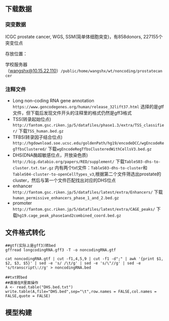 

## 下载数据

### 突变数据

ICGC prostate cancer, WGS, SSM(简单体细胞突变)，有858donors, 227155个突变位点

存放位置：

学校服务器（wangshx@10.15.22.110）```/public/home/wangshx/wt/noncoding/prostatecancer```

### 注释文件

-  Long non-coding RNA gene annotation ```https://www.gencodegenes.org/human/release_32lift37.html``` 选择的是gtf文件，但下载后发现文件开头的注释里的格式仍然是gff3格式
- TSS(转录起始位点) ```http://fantom.gsc.riken.jp/5/datafiles/phase1.3/extra/TSS_classifier/``` 下载```TSS_human.bed.gz```
- TFBS(转录因子结合位点) ```http://hgdownload.soe.ucsc.edu/goldenPath/hg19/encodeDCC/wgEncodeRegTfbsClustered/``` 下载```wgEncodeRegTfbsClusteredWithCellsV3.bed.gz```
- DHS(DNA酶超敏感位点，开放染色质) ```http://big.databio.org/papers/RED/supplement/``` 下载```TableS03-dhs-to-cluster.txt.tar.gz``` 内有两个txt文件：```TableS03-dhs-to-cluster```和```TableS04-cluster-to-openCellTypes_v3```,根据第二个文件筛选出prostate的cluster，然后与第一个文件匹配找出对应的DHS位点
- enhancer ``` http://fantom.gsc.riken.jp/5/datafiles/latest/extra/Enhancers/``` 下载 ```human_permissive_enhancers_phase_1_and_2.bed.gz```
- promoter ```http://fantom.gsc.riken.jp/5/datafiles/latest/extra/CAGE_peaks/``` 下载```hg19.cage_peak_phase1and2combined_coord.bed.gz```

## 文件格式转化

```shell
##gtf(实际上是gff3)转bed
gffread longcodingRNA.gff3 -T -o noncodingRNA.gtf
 
cat noncodingRNA.gtf | cut -f1,4,5,9 | cut -f1 -d";" | awk '{print $1, $2, $3, $5}' | sed -e 's/ /\t/g' | sed -e 's/\"//g' | sed -e 's/transcript\://g' > noncodingRNA.bed 

##txt转bed
##直接在R里面操作
A <- read.table("DHS.bed.txt")
write.table(A,file="DHS.bed",sep="\t",row.names = FALSE,col.names = FALSE,quote = FALSE)

```

## 模型构建

